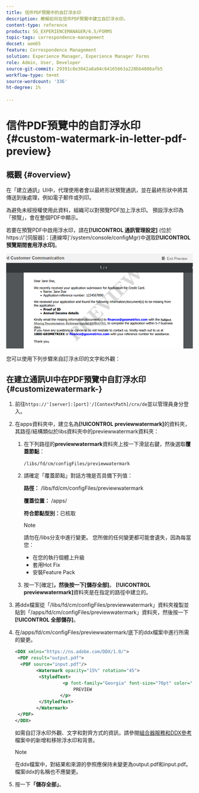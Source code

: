 ```yaml
---
title: 信件PDF預覽中的自訂浮水印
description: 瞭解如何在信件PDF預覽中建立自訂浮水印。
content-type: reference
products: SG_EXPERIENCEMANAGER/6.5/FORMS
topic-tags: correspondence-management
docset: aem65
feature: Correspondence Management
solution: Experience Manager, Experience Manager Forms
role: Admin, User, Developer
source-git-commit: 29391c8e3042a8a04c64165663a228bb4886afb5
workflow-type: tm+mt
source-wordcount: '336'
ht-degree: 1%

---
```


# 信件PDF預覽中的自訂浮水印{#custom-watermark-in-letter-pdf-preview}

## 概觀 {#overview}

在「建立通訊」UI中，代理使用者會以最終形狀預覽通訊，並在最終形狀中將其傳送到後處理，例如電子郵件或列印。

為避免未經授權使用此資料，組織可以對預覽PDF加上浮水印。 預設浮水印為「預覽」，會在整個PDF中顯示。

若要在預覽PDF中啟用浮水印，請在&#x200B;**[!UICONTROL 通訊管理設定]** (位於https://&#39;[伺服器]：[連線埠]&#39;/system/console/configMgr)中選取&#x200B;**[!UICONTROL 預覽期間套用浮水印]**。

![預設浮水印](assets/default-watermark.png)

您可以使用下列步驟來自訂浮水印的文字和外觀：

## 在建立通訊UI中在PDF預覽中自訂浮水印 {#customizewatermark-}

1. 前往`https://'[server]:[port]'/[ContextPath]/crx/de`並以管理員身分登入。
1. 在apps資料夾中，建立名為&#x200B;**[!UICONTROL previewwatermark]**&#x200B;的資料夾，其路徑/結構類似於libs資料夾中的previewwatermark資料夾：

   1. 在下列路徑的&#x200B;**previewwatermark**&#x200B;資料夾上按一下滑鼠右鍵，然後選取&#x200B;**覆蓋節點**：

      `/libs/fd/cm/configFiles/previewwatermark`

   1. 請確定「覆蓋節點」對話方塊是否具備下列值：

      **路徑：** /libs/fd/cm/configFiles/previewwatermark

      **覆蓋位置：** /apps/

      **符合節點型別：**&#x200B;已核取

      >[!NOTE]
      >
      >請勿在/libs分支中進行變更。 您所做的任何變更都可能會遺失，因為每當您：
      >
      >    
      >    
      >    * 在您的執行個體上升級
      >    * 套用Hot Fix
      >    * 安裝Feature Pack
      >    
      >

   1. 按一下[確定]****，然後按一下[儲存全部]****。 **[!UICONTROL previewwatermark]**&#x200B;資料夾是在指定的路徑中建立的。

1. 將ddx檔案從「/libs/fd/cm/configFiles/previewwatermark」資料夾複製並貼到「/apps/fd/cm/configFiles/previewwatermark」資料夾，然後按一下&#x200B;**[!UICONTROL 全部儲存]**。
1. 在/apps/fd/cm/configFiles/previewwatermark/底下的ddx檔案中進行所需的變更。

   ```xml
   <DDX xmlns="https://ns.adobe.com/DDX/1.0/">
    <PDF result="output.pdf">
     <PDF source="input.pdf"/>
           <Watermark opacity="15%" rotation="45">
            <StyledText>
                     <p font-family="Georgia" font-size="70pt" color="black" font-weight="bold">
                         PREVIEW
                    </p>
            </StyledText>
           </Watermark>
    </PDF>
   </DDX>
   ```

   如需自訂浮水印外觀、文字和對齊方式的資訊，請參閱[組合器服務和DDX參考](https://help.adobe.com/en_US/livecycle/11.0/ddxRef.pdf)檔案中的新增和移除浮水印和背景。

   >[!NOTE]
   >
   >在ddx檔案中，對結果和來源的參照應保持未變更為output.pdf和input.pdf。 檔案ddx的名稱也不應變更。

1. 按一下&#x200B;**「儲存全部」**。
